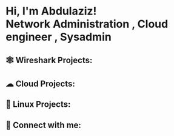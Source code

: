 <h1>Hi, I'm Abdulaziz! <br/> Network Administration </a>, Cloud engineer</a> , <a>Sysadmin</a></h1>

<h2>🕸 Wireshark Projects:</h2>


<h2>☁ Cloud Projects:</h2>



<h2> 🐧 Linux Projects:</h2>



<h2> 🤳 Connect with me:</h2>


